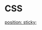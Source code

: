 # CSS

[position: sticky;](CSS%20db3f01da39b448b6a3d66d6c6a4c584a/position%20sticky;%20be999c7debab4dc6b2cfb0a755471642.md)